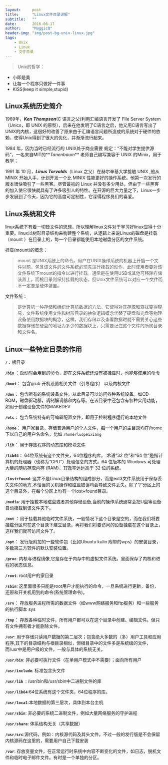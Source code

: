 ```yaml
---
layout:     post
title:      "Linux文件目录详解"
subtitle:   ""
date:       2016-06-17
author:     "MaggicQ"
header-img: "img/post-bg-unix-linux.jpg"
tags:
    - Unix
    - Linux
    - 文件目录
---
```


>Unix的哲学：  
* 小即是美  
* 让每一个程序只做好一件事  
* KISS(keep it simple,stupid)  


## Linux系统历史简介  

1969年，**_Ken Thompson_**(C 语言之父)利用汇编语言开发了 FIle Server System（Unics，即 UNIX 的原型），后来在他发明了C语言之后，他又用C语言写出了UNIX的内核，这很好的改善了原来由于汇编语言问题所造成的系统对于硬件的依赖，使得Unix得到了很大的优化，并渐渐流行起来。

1984 年，因为当时已经流行的 UNIX处于商业需要 规定：“不能对学生提供源码”，一名来自MIT的**_Tanenbaum_** 老师自己编写兼容于 UNIX 的Minix，用于教学；

1991 年 10 月，**_Linus Torvalds_**（Linux 之父）在赫尔辛基大学接触 UNIX ,他从 MINIX 开始入手，计划开发一个比 MINIX 性能更好的操作系统。他第一次发行的版本很快吸引了一些黑客。尽管最初的 Linux 并没有多少用处，但由于一些黑客的加入使它很快就具有了许多吸引人的特性。在开源的巨大力量之下，Linux一步步发展到了今天，因为它的高度可定制性，它深得程序员们的喜爱。


## Linux系统和文件  

linux系统下有着一切皆文件的思想，所以理解linux文件对于学习好linux显得十分重要。linux以树形目录结构来构建整个系统，从逻辑上来说Linux的磁盘是挂载（mount ）在目录上的，每一个目录都能使用本地磁盘分区的文件系统。  

挂载(mount)的概念：  

> mount 是UNIX系统上的命令。用户在UNIX操作系统的机器上开启一个文件以前，包含该文件的文件系统必须先进行挂载的动作，此时使用者要对该文件系统下mount的指令以进行挂载。通常是在使用USB或其他可移除存储装置上，而根目录则保持挂载的状态。但Unix文件系统可以对应一个文件而不一定要是硬体装置。

文件系统：

> 是计算机一种存储和组织计算机数据的方法，它使得对其存取和查找变得容易，文件系统使用文件和树形目录的抽象逻辑概念代替了硬盘和光盘等物理设备使用数据块的概念，这样，我们存储以及查看数据时就不需要关心这些数据存储在硬盘的地址为多少的数据块上，只需要记住这个文件的所属目录和文件名。

## Linux一些特定目录的作用


**`/`**：根目录  

**`/bin`** ：启动时会用到的命令，即在文件系统还没有被挂载时，也能够使用的命令  

**`/boot`**：
 包含grub 开机设置相关文件（引导程序）
 以及内核文件


**`/dev`**： 包含所有的系统设备文件。从此目录可以访问各种系统设备。如CD-ROM，磁盘驱动器，调制解调器和内存等。在该目录中还包含有各种实用功能，如用于创建设备文件的MAKEDEV


**`/etc`**： 包含系统特有的可编辑配置文件，即用于控制程序运行的本地文件



**`/home`**： 用户家目录，存储普通用户的个人文件，每一个用户的主目录均在/home下以自己的用户名命名，比如 `/home/luopeixiang`





**`/lib`**： 用于存放程序的动态库和模块文件

**`/lib64`**：
64位系统有这个文件夹，64位程序的库。
术语“32 位”和“64 位”是指计算机的处理器（也称为“CPU”）处理信息的方式。64 位版本的 Windows 可处理大量的随机存取内存 (RAM)，其效率远远高于 32 位的系统。


**`/lost+found`**:
这并不是Linux目录结构的组成部分，而是ext3文件系统用于保存丢失文件的地方,不恰当的关机操作和磁盘错误均会导致文件丢失。除了“/”分区上的这个目录外，在每个分区上均有一个lost+found目录。





**`/media`**: 用于挂载本地磁盘或者其他存储设备,当前的操作系统通常会把U盘等设备自动挂载到该文件夹下。


**`/mnt`** ：用于挂载其他临时文件系统，一般情况下这个目录是空的，而在我们将要挂载分区时在这个目录下建立目录，再将我们将要访问的设备挂载在这个目录上，这样我们就可访问文件了。




**`/opt`**： 发行版附加的一些软件包（比如Ubuntu kulin 附带的wps）的安装目录，多数第三方软件的默认安装位置。


**`/proc`**: 内核与进程镜像,它是存在于内存中的虚拟文件系统。里面保存了内核和进程的状态信息。


**`/root`**:   root用户的家目录

**`/sbin`**: 这里面很多只能是root用户才能执行的命令，一旦系统进行更新，备份，还原和开关机用到的命令(系统管理命令)。

**`/srv`**： 存放服务进程所需的数据文件（如www网络服务和ftp服务）和一些服务的执行脚本
sys

**`/tmp`**： 存放各种临时文件，所有用户都可以在这个目录中创建、编辑文件。但只有文件拥有者才能删除文件。




**`/usr`**: 用于存储只读用户数据的第二层次；包含绝大多数的（多）用户工具和应用程序,其下的目录结构与根目录相似，但根目录中的文件多是系统级的文件，而/usr中是用户级的文件，一般与具体的系统无关。



 **`/usr/bin`**:  非必要可执行文件（在单用户模式中不需要）；面向所有用户   

**`/usr/include`**:
标准包含头文件


**`/usr/lib `**: /usr/bin和/usr/sbin中二进制文件的库


**`/usr/lib64`**:64位系统有这个文件夹，64位程序的库。

**`/usr/local`**:本地数据的第三层次，具体到本台主机

**`/usr/sbin`**: 非必要的系统二进制文件，例如大量网络服务的守护进程


**`/usr/share`**:  体系结构无关（共享数据）


**`/usr/src`**:源代码，例如：内核源代码及其头文件。不过一般的发行版是不会保留内核源码在这里的，需要用户自己下载安装




**`/var`**: 存放变量文件，在正常运行时系统中内容不断变化的文件，如日志，脱机文件和临时电子邮件文件。有时是一个单独的分区。
